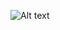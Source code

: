 
![Alt text]([vr1.jpg](https://github.com/ApplicationDevelopmentHub/ApplicationDevelopmentHub/blob/main/vr1.JPG?raw=true))
